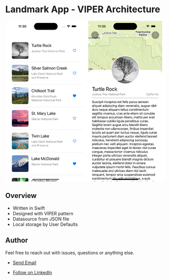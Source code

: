 # Landmark App - VIPER Architecture

![Landmark App](https://github.com/tarikbozyak/LandmarkApp/blob/main/screenShots/screens.png)


## Overview
- Written in Swift
- Designed with VIPER pattern
- Datasource from JSON file
- Local storage by User Defaults
  
## Author

Feel free to reach out with issues, questions or anything else.

- <p><a href="mailto:tarikbozyak@icloud.com">Send Email</a></p>
- [Follow on LinkedIn](https://linkedin.com/in/tarık-bozyak-604962a1)
